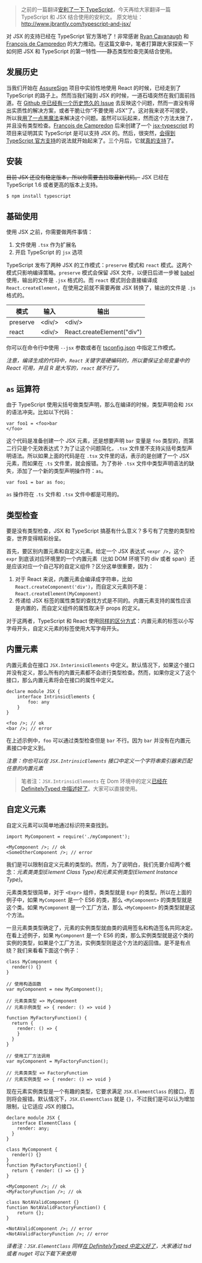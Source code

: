 > 之前的一篇翻译[安利了一下 TypeScript](https://github.com/techird/blog/issues/1)，今天再给大家翻译一篇 TypeScript 和 JSX 结合使用的安利文。
> 原文地址：http://www.jbrantly.com/typescript-and-jsx/

对 JSX 的支持已经在 TypeScript 官方落地了！非常感谢 [Ryan Cavanaugh](https://twitter.com/SeaRyanC) 和 [François de Campredon](https://twitter.com/fdecampredon) 的大力推动。在这篇文章中，笔者打算跟大家探索一下如何把 JSX 和 TypeScript 的第一特性——静态类型检查完美结合使用。

## 发展历史

当我们开始在 [AssureSign](https://www.assuresign.com/) 项目中实验性地使用 React 的时候，已经走到了 TypeScript 的路子上。然而当我们碰到 JSX 的时候，一道石墙突然在我们面前挡道。在 [Github 中已经有一个历史悠久的 Issue](https://github.com/facebook/react/issues/759) 去反映这个问题，然而一直没有得出实质性的解决方案，或者干脆让你“不要使用 JSX”了。这对我来说不可接受，所以我[用了一点黑魔法](https://github.com/facebook/react/issues/759#issuecomment-40954893)来解决这个问题。虽然可以玩起来，然而这个方法太挫了，并且没有类型检查。[François de Campredon](https://twitter.com/fdecampredon) 后来创建了一个 [jsx-typescript](https://github.com/fdecampredon/jsx-typescript) 的项目来证明其实 TypeScript 是可以支持 JSX 的。然后，很突然，[会得到 TypeScript 官方支持](https://github.com/Microsoft/TypeScript/issues/296#issuecomment-89266813)的说法就开始起来了。三个月后，它就[真的支持](https://github.com/Microsoft/TypeScript/pull/3564#event-343293342)了。

## 安装

~~目前 JSX 还没有稳定版本，所以你需要去拉取最新代码。~~
JSX 已经在 TypeScript 1.6 或者更高的版本上支持。

```sh
$ npm install typescript
```

## 基础使用

使用 JSX 之前，你需要做两件事情：

1. 文件使用 `.tsx` 作为扩展名
2. 开启 TypeScript 的 `jsx` 选项

TypeScript 发布了两种 JSX 的工作模式：`preserve` 模式和 `react` 模式。这两个模式只影响编译策略。`preserve` 模式会保留 JSX 文件，以便日后进一步被 [babel](http://facebook.github.io/react/blog/2015/06/12/deprecating-jstransform-and-react-tools.html) 使用，输出的文件是 `.jsx` 格式的。而 `react` 模式则会直接编译成 `React.createElement`，在使用之前就不需要再做 JSX 转换了，输出的文件是 `.js` 格式的。

|模式     |输入           |输出
|---------|---------------|---------
|preserve |&lt;div/&gt;   |&lt;div/&gt;
|react    |&lt;div/&gt;   |React.createElement("div")

你可以在命令行中使用 `--jsx` 参数或者在 [tsconfig.json](https://github.com/Microsoft/TypeScript/wiki/tsconfig.json) 中指定工作模式。

*注意，编译生成的代码中，`React` 关键字是硬编码的，所以要保证全局变量中的 React 可用，并且 R 是大写的，`react` 就不行了。*

## `as` 运算符

由于 TypeScript 使用尖括号做类型声明，那么在编译的时候，类型声明会和 `JSX` 的语法冲突。比如以下代码：

```tsx
var foo1 = <foo>bar
</foo>
```

这个代码是准备创建一个 JSX 元素，还是想要声明 `bar` 变量是 `foo` 类型的，而第二行只是个无效表达式？为了让这个问题简化，`.tsx` 文件里不支持尖括号类型声明语法。所以如果上面的代码是在 `.tsx` 文件里的话，表示的是创建了一个 JSX 元素，而如果在 `.ts` 文件里，就会报错。为了弥补 `.tsx` 文件中类型声明语法的缺失，添加了一个新的类型声明操作符：`as`。

```tsx
var foo1 = bar as foo;
```

`as` 操作符在 `.ts` 文件和 `.tsx` 文件中都是可用的。

## 类型检查

要是没有类型检查，JSX 和 TypeScript 搞基有什么意义？多亏有了完整的类型检查，世界变得精彩纷呈。

首先，要区别内置元素和自定义元素。给定一个 JSX 表达式 `<expr />`，这个 `expr` 到底该对应环境里的一个内置元素（比如 DOM 环境下的 div 或者 span）还是应该对应一个自己写的自定义组件？区分这单很重要，因为：

1. 对于 React 来说，内置元素会编译成字符串，比如 `React.createComponent('div')`，而自定义元素则不是：`React.createElement(MyComponent)`
2. 传递给 JSX 标签的属性类型的查找方式是不同的。内置元素支持的属性应该是内置的，而自定义组件的属性取决于 props 的定义。

对于这两者，TypeScript 和 React 使用[同样的区分方式](http://facebook.github.io/react/docs/jsx-in-depth.html#html-tags-vs.-react-components)：内置元素的标签以小写字母开头，自定义元素的标签使用大写字母开头。

## 内置元素

内置元素会在接口 `JSX.InterinsicElements` 中定义。默认情况下，如果这个接口并没有定义，那么所有的内置元素都不会进行类型检查。然而，如果你定义了这个接口，那么内置元素将会在接口的属性中定义。

```tsx
declare module JSX {  
    interface IntrinsicElements {
        foo: any
    }
}

<foo />; // ok  
<bar />; // error  
```

在上述示例中，`foo` 可以通过类型检查但是 `bar` 不行。因为 `bar` 并没有在内置元素接口中定义到。

*注意：你也可以在 `JSX.IntrinsicElements` 接口中定义一个字符串索引器来匹配任意的内置元素*

> 笔者注：`JSX.IntrinsicElements` 在 Dom 环境中的定义[已经在 DefinitelyTyped 中描述好了](https://github.com/borisyankov/DefinitelyTyped/blob/master/react/react.d.ts#L1903-L2037)。大家可以直接使用。

## 自定义元素

自定义元素可以简单地通过标识符来查找到。

```tsx
import MyComponent = require('./myComponent');

<MyComponent />; // ok  
<SomeOtherComponent />; // error  
```

我们是可以限制自定义元素的类型的。然而，为了说明白，我们先要介绍两个概念：*元素类类型(Element Class Type)*和*元素实例类型(Element Instance Type)*。

元素类类型很简单，对于 `<Expr>` 组件，类类型就是 `Expr` 的类型。所以在上面的例子中，如果 `MyCompoent` 是一个 ES6 的类，那么 `<MyComponent>` 的类类型就是这个类。如果 `MyComponent` 是一个工厂方法，那么 `<MyCompoent>` 的类类型就是这个方法。

一旦元素类类型确定了，元素的实例类型就由类的调用签名和构造签名共同决定。在看上述例子，如果 `MyComponent` 是一个 ES6 的类，那么实例类型就是这个类的实例的类型，如果是个工厂方法，实例类型则是这个方法的返回值。是不是有点绕？我们来看看下面这个例子：

```tsx
class MyComponent {  
  render() {}
}

// 使用构造函数
var myComponent = new MyComponent();

// 元素类类型 => MyComponent
// 元素示例类型 => { render: () => void }

function MyFactoryFunction() {  
  return { 
    render: () => {
    } 
  }
}

// 使用工厂方法调用
var myComponent = MyFactoryFunction();

// 元素类类型 => FactoryFunction
// 元素实例类型 => { render: () => void }
```

现在元素实例类型是一个有趣的类型，它要求满足 `JSX.ElementClass` 的接口，否则将会报错。默认情况下，`JSX.ElementClass` 就是 `{}`，不过我们是可以认为增加限制，让它适应 JSX 的接口。

```tsx
declare module JSX {  
  interface ElementClass {
    render: any;
  }
}

class MyComponent {  
  render() {}
}
function MyFactoryFunction() {  
  return { render: () => {} }
}

<MyComponent />; // ok  
<MyFactoryFunction />; // ok

class NotAValidComponent {}  
function NotAValidFactoryFunction() {  
    return {};
}

<NotAValidComponent />; // error  
<NotAValidFactoryFunction />; // error  
```

*译者注：`JSX.ElementClass` 同样[在 DefinitelyTyped 中定义好了](https://github.com/borisyankov/DefinitelyTyped/blob/master/react/react.d.ts#L1898-L1900)，大家通过 tsd 或者 nuget 可以下载下来使用*

